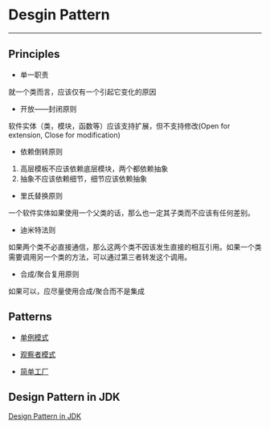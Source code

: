 # Desgin Pattern

---
## Principles

* 单一职责

就一个类而言，应该仅有一个引起它变化的原因

* 开放——封闭原则

软件实体（类，模块，函数等）应该支持扩展，但不支持修改(Open for extension, Close for modification)

* 依赖倒转原则

1. 高层模板不应该依赖底层模块，两个都依赖抽象
2. 抽象不应该依赖细节，细节应该依赖抽象

* 里氏替换原则

一个软件实体如果使用一个父类的话，那么也一定其子类而不应该有任何差别。

* 迪米特法则

如果两个类不必直接通信，那么这两个类不因该发生直接的相互引用。如果一个类需要调用另一个类的方法，可以通过第三者转发这个调用。

* 合成/聚合复用原则

如果可以，应尽量使用合成/聚合而不是集成

## Patterns

* [单例模式](Singleton.md)

* [观察者模式](Observe.md)

* [简单工厂](SimpleFactory.md)

## Design Pattern in JDK
[Design Pattern in JDK](https://stackoverflow.com/questions/1673841/examples-of-gof-design-patterns-in-javas-core-libraries)
